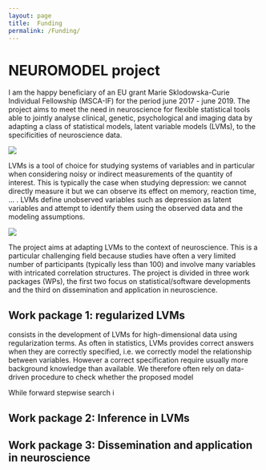 ```yaml
---
layout: page
title:  Funding
permalink: /Funding/
---
```


# NEUROMODEL project

I am the happy beneficiary of an EU grant Marie Sklodowska-Curie
Individual Fellowship (MSCA-IF) for the period june 2017 -
june 2019. The project aims to meet the need in neuroscience for
flexible statistical tools able to jointly analyse clinical, genetic,
psychological and imaging data by adapting a class of statistical
models, latent variable models (LVMs), to the specificities of
neuroscience data.

![](https://bozenne.github.io/img/NEUROMODEL-NeuroscienceData.png)

LVMs is a tool of choice for studying systems of variables and in
particular when considering noisy or indirect measurements of the
quantity of interest. This is typically the case when studying
depression: we cannot directly measure it but we can observe its
effect on memory, reaction time, ... . LVMs define unobserved
variables such as depression as latent variables and attempt to
identify them using the observed data and the modeling assumptions.

![](https://bozenne.github.io/img/NEUROMODEL-LVM.png)

The project aims at adapting LVMs to the context of neuroscience. This
is a particular challenging field because studies have often a very
limited number of participants (typically less than 100) and involve
many variables with intricated correlation structures. The project is
divided in three work packages (WPs), the first two focus on
statistical/software developments and the third on dissemination and
application in neuroscience.

## Work package 1: regularized LVMs

consists in the development of LVMs for high-dimensional data
  using regularization terms. As often in statistics, LVMs provides
  correct answers when they are correctly specified, i.e. we correctly
  model the relationship between variables. However a correct
  specification require usually more background knowledge than
  available. We therefore often rely on data-driven procedure to check
  whether the proposed model
  
  
  While forward stepwise search i

## Work package 2: Inference in LVMs


## Work package 3: Dissemination and application in neuroscience
